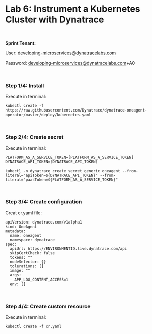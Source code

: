 # Lab 6: Instrument a Kubernetes Cluster with Dynatrace

<br>

__Sprint Tenant:__

User: developing-microservices@dynatracelabs.com

Password: developing-microservices@dynatracelabs.com+A0

<br>

### Step 1/4: Install 

Execute in terminal:

```
kubectl create -f https://raw.githubusercontent.com/Dynatrace/dynatrace-oneagent-operator/master/deploy/kubernetes.yaml
```

<br>

### Step 2/4: Create secret

Execute in terminal:

```
PLATFORM_AS_A_SERVICE_TOKEN=[PLATFORM_AS_A_SERVICE_TOKEN]
DYNATRACE_API_TOKEN=[DYNATRACE_API_TOKEN]

kubectl -n dynatrace create secret generic oneagent --from-literal="apiToken=${DYNATRACE_API_TOKEN}" --from-literal="paasToken=${PLATFORM_AS_A_SERVICE_TOKEN}"
```

<br>

### Step 3/4: Create configuration 

Creat cr.yaml file:

```
apiVersion: dynatrace.com/v1alpha1
kind: OneAgent
metadata:
  name: oneagent
  namespace: dynatrace
spec:
  apiUrl: https://ENVIRONMENTID.live.dynatrace.com/api
  skipCertCheck: false
  tokens: ""
  nodeSelector: {}
  tolerations: []
  image: ""
  args:
  - APP_LOG_CONTENT_ACCESS=1
  env: []
```

<br>

### Step 4/4: Create custom resource

Execute in terminal:

```
kubectl create -f cr.yaml
```
